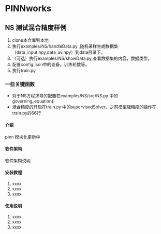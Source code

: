 # PINNworks

## NS 测试混合精度样例
1. clone本仓库到本地
2. 执行examples/NS/handleData.py ,随机采样生成数据集（data_input.npy,data_uv.npy）到data目录下。
3. （可选）执行examples/NS/showData.py,查看数据集的内容，数据类型。
4. 配置config.json中的设备，训练轮数等。
5. 执行train.py

### 一些关键函数
- 对于NS方程求导的配置在examples/NS/src/NS.py 中的governing_equation()
- 混合精度的开启在train.py 中的supervisedSolver，之前模型降精度的操作在train.py的66行


#### 介绍
pinn 模块化更新中


#### 软件架构
软件架构说明


#### 安装教程

1.  xxxx
2.  xxxx
3.  xxxx

#### 使用说明

1.  xxxx
2.  xxxx
3.  xxxx

